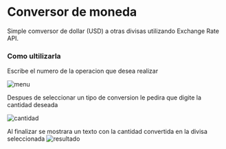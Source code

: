 <h1>Conversor de moneda </h1>
Simple comversor de dollar (USD) a otras divisas utilizando Exchange Rate API.



<h3>Como ultilizarla</h3>

Escribe el numero de la operacion que desea realizar

![menu](https://github.com/robf3d/Desafio-conversor-de-moneda/assets/157214344/fe1837a4-780a-4c69-8da4-a45c8148d467)



Despues de seleccionar un tipo de conversion le pedira que digite la cantidad deseada

![cantidad](https://github.com/robf3d/Desafio-conversor-de-moneda/assets/157214344/d71bf50d-cc23-4855-8da7-b36fdeaf2791)


Al finalizar se mostrara un texto con la cantidad convertida en la divisa seleccionada
![resultado](https://github.com/robf3d/Desafio-conversor-de-moneda/assets/157214344/b45ad98a-45b1-45da-a47f-162879bf651f)

